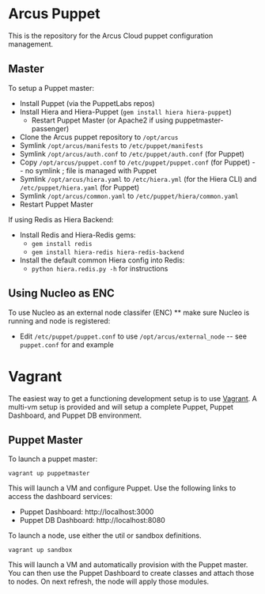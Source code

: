 # Arcus Puppet
This is the repository for the Arcus Cloud puppet configuration management.

## Master
To setup a Puppet master:
  * Install Puppet (via the PuppetLabs repos)
  * Install Hiera and Hiera-Puppet (`gem install hiera hiera-puppet`)
    * Restart Puppet Master (or Apache2 if using puppetmaster-passenger)
  * Clone the Arcus puppet repository to `/opt/arcus`
  * Symlink `/opt/arcus/manifests` to `/etc/puppet/manifests`
  * Symlink `/opt/arcus/auth.conf` to `/etc/puppet/auth.conf` (for Puppet)
  * Copy `/opt/arcus/puppet.conf` to `/etc/puppet/puppet.conf` (for Puppet) -- no symlink ; file is managed with Puppet
  * Symlink `/opt/arcus/hiera.yaml` to `/etc/hiera.yml` (for the Hiera CLI) and `/etc/puppet/hiera.yaml` (for Puppet)
  * Symlink `/opt/arcus/common.yaml` to `/etc/puppet/hiera/common.yaml`
  * Restart Puppet Master

If using Redis as Hiera Backend:
  * Install Redis and Hiera-Redis gems:
    * `gem install redis`
    * `gem install hiera-redis hiera-redis-backend`
  * Install the default common Hiera config into Redis:
    * `python hiera.redis.py -h` for instructions

## Using Nucleo as ENC
To use Nucleo as an external node classifer (ENC) ** make sure Nucleo is running and node is registered:
  * Edit `/etc/puppet/puppet.conf` to use `/opt/arcus/external_node` -- see `puppet.conf` for and example

# Vagrant
The easiest way to get a functioning development setup is to use [Vagrant](http://www.vagrantup.com/).  A multi-vm setup is provided and will setup a complete Puppet, Puppet Dashboard, and Puppet DB environment.

## Puppet Master
To launch a puppet master:

`vagrant up puppetmaster`

This will launch a VM and configure Puppet.  Use the following links to access the dashboard services:

* Puppet Dashboard: http://localhost:3000
* Puppet DB Dashboard: http://localhost:8080

To launch a node, use either the util or sandbox definitions.

`vagrant up sandbox`

This will launch a VM and automatically provision with the Puppet master.  You can then
use the Puppet Dashboard to create classes and attach those to nodes.  On next
refresh, the node will apply those modules.
